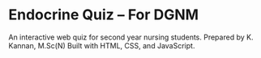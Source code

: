 # Endocrine Quiz – For DGNM 
An interactive web quiz for second year nursing students.
Prepared by K. Kannan, M.Sc(N)
Built with HTML, CSS, and JavaScript.
